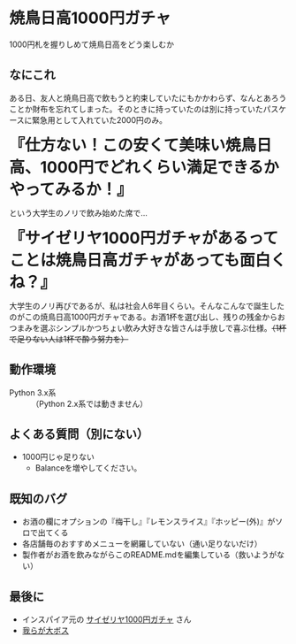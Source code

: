 # 焼鳥日高1000円ガチャ
1000円札を握りしめて焼鳥日高をどう楽しむか

## なにこれ
ある日、友人と焼鳥日高で飲もうと約束していたにもかかわらず、なんとあろうことか財布を忘れてしまった。そのときに持っていたのは別に持っていたパスケースに緊急用として入れていた2000円のみ。  
  
<span style="font-size: 200%">**『仕方ない！この安くて美味い焼鳥日高、1000円でどれくらい満足できるかやってみるか！』**</span>  
  
という大学生のノリで飲み始めた席で…  
  
<span style="font-size: 200%">**『サイゼリヤ1000円ガチャがあるってことは焼鳥日高ガチャがあっても面白くね？』**</span>  
  
大学生のノリ再びであるが、私は社会人6年目くらい。そんなこんなで誕生したのがこの焼鳥日高1000円ガチャである。お酒1杯を選び出し、残りの残金からおつまみを選ぶシンプルかつちょい飲み大好きな皆さんは手放しで喜ぶ仕様。~~（1杯で足りない人は1杯で酔う努力を）~~

## 動作環境
<dl>
 <dt>Python 3.x系</dt>
 <dd>（Python 2.x系では動きません）</dd>
</dl>

## よくある質問（別にない）
* 1000円じゃ足りない
  * Balanceを増やしてください。

## 既知のバグ
* お酒の欄にオプションの『梅干し』『レモンスライス』『ホッピー(外)』がソロで出てくる
* 各店舗毎のおすすめメニューを網羅していない（通い足りないだけ）
* 製作者がお酒を飲みながらこのREADME.mdを編集している（救いようがない）

## 最後に
* インスパイア元の [サイゼリヤ1000円ガチャ](https://saizeriya-1000yen.herokuapp.com/) さん
* [我らが大ボス](http://hidakaya.hiday.co.jp/)
